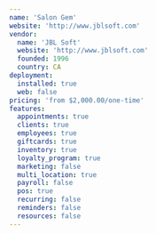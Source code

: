 ```yaml
---
name: 'Salon Gem'
website: 'http://www.jblsoft.com'
vendor:
  name: 'JBL Soft'
  website: 'http://www.jblsoft.com'
  founded: 1996
  country: CA
deployment:
  installed: true
  web: false
pricing: 'from $2,000.00/one-time'
features:
  appointments: true
  clients: true
  employees: true
  giftcards: true
  inventory: true
  loyalty_program: true
  marketing: false
  multi_location: true
  payroll: false
  pos: true
  recurring: false
  reminders: false
  resources: false
---
```

